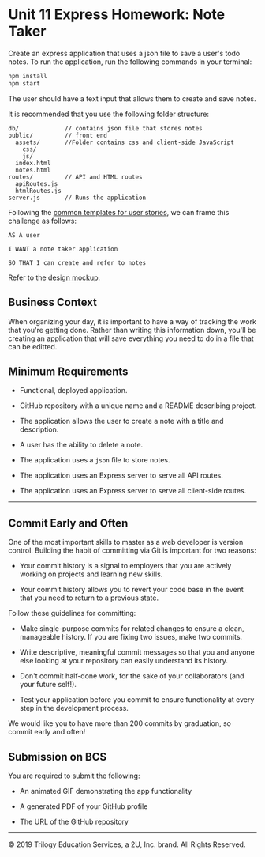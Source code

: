 # Unit 11 Express Homework: Note Taker

Create an express application that uses a json file to save a user's todo notes. To run the application, run the following commands in your terminal:

```sh
npm install
npm start
```

The user should have a text input that allows them to create and save notes.

It is recommended that you use the following folder structure:

```
db/             // contains json file that stores notes
public/         // front end
  assets/       //Folder contains css and client-side JavaScript
    css/
    js/
  index.html
  notes.html
routes/         // API and HTML routes
  apiRoutes.js  
  htmlRoutes.js
server.js       // Runs the application
```

Following the [common templates for user stories](https://en.wikipedia.org/wiki/User_story#Common_templates), we can frame this challenge as follows:

```
AS A user

I WANT a note taker application

SO THAT I can create and refer to notes
```

Refer to the [design mockup](./Assets/09-NodeJS-homework-demo.pdf).

## Business Context

When organizing your day, it is important to have a way of tracking the work that you're getting done. Rather than writing this information down, you'll be creating an application that will save everything you need to do in a file that can be editted.

## Minimum Requirements

* Functional, deployed application.

* GitHub repository with a unique name and a README describing project.

* The application allows the user to create a note with a title and description.

* A user has the ability to delete a note.

* The application uses a `json` file to store notes.

* The application uses an Express server to serve all API routes.

* The application uses an Express server to serve all client-side routes.

- - -

## Commit Early and Often

One of the most important skills to master as a web developer is version control. Building the habit of committing via Git is important for two reasons:

* Your commit history is a signal to employers that you are actively working on projects and learning new skills.

* Your commit history allows you to revert your code base in the event that you need to return to a previous state.

Follow these guidelines for committing:

* Make single-purpose commits for related changes to ensure a clean, manageable history. If you are fixing two issues, make two commits.

* Write descriptive, meaningful commit messages so that you and anyone else looking at your repository can easily understand its history.

* Don't commit half-done work, for the sake of your collaborators (and your future self!).

* Test your application before you commit to ensure functionality at every step in the development process.

We would like you to have more than 200 commits by graduation, so commit early and often!

## Submission on BCS

You are required to submit the following:

* An animated GIF demonstrating the app functionality

* A generated PDF of your GitHub profile

* The URL of the GitHub repository

- - -
© 2019 Trilogy Education Services, a 2U, Inc. brand. All Rights Reserved.
